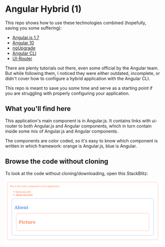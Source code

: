 # Angular Hybrid (1)

This repo shows how to use these technologies combined (hopefully, saving you some suffering):

- [Angular.js 1.7](https://angularjs.org/)
- [Angular 10](https://angular.io/)
- [ngUpgrade](https://angular.io/guide/upgrade)
- [Angular CLI](https://cli.angular.io/)
- [UI-Router](https://ui-router.github.io/)

There are plenty tutorials out there, even some official by the Angular team. 
But while following them, I noticed they were either outdated, incomplete, or didn't cover how to configure a
hybrid application with the Angular CLI.

This repo is meant to save you some time and serve as a starting point if you are struggling with properly configuring your
application.

## What you'll find here
This application's main component is in Angular.js. It contains links with ui-router to both Angular.js and Angular components,
which in turn contain inside some mix of Angular.js and Angular components.

The components are color coded, so it's easy to know which component is written in which framework: 
orange is Angular.js, blue is Angular.

## Browse the code without cloning

To look at the code without cloning/downloading, open this StackBlitz:

[![StackBlitz](docs/ng1ng2.png?raw=true)](https://stackblitz.com/edit/angular-hybrid-1)
